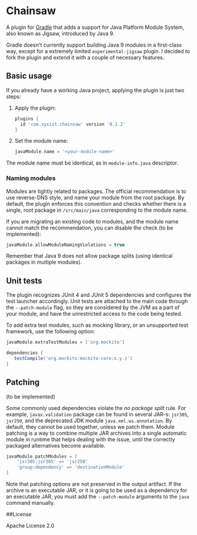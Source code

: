 # Chainsaw

A plugin for [Gradle](http://gradle.org) that adds a support for Java Platform Module System, also known as Jigsaw,
introduced by Java 9.

Gradle doesn't currently support building Java 9 modules in a first-class way, except for a extremely limited
`experimental-jigsaw` plugin. I decided to fork the plugin and extend it with a couple of necessary features.

## Basic usage

If you already have a working Java project, applying the plugin is just two steps:

 1. Apply the plugin:
    ```groovy
    plugins {
      id 'com.zyxist.chainsaw' version '0.1.2'
    }
    ```
 2. Set the module name:
    ```groovy
    javaModule.name = '<your-module-name>'
    ```

The module name must be identical, as in `module-info.java` descriptor.

### Naming modules

Modules are tightly related to packages. The official recommendation is to use reverse-DNS style, and name your
module from the root package. By default, the plugin enforces this convention and checks whether there is a single,
root package in `/src/main/java` corresponding to the module name.

If you are migrating an existing code to modules, and the module name cannot match the recommendation, you can disable
the check (to be implemented):

```groovy
javaModule.allowModuleNamingViolations = true
```

Remember that Java 9 does not allow package splits (using identical packages in multiple modules).

## Unit tests

The plugin recognizes JUnit 4 and JUnit 5 dependencies and configures the test launcher accordingly. Unit tests are
attached to the main code through the `--patch-module` flag, so they are considered by the JVM as a part of your
module, and have the unrestricted access to the code being tested.

To add extra test modules, such as mocking library, or an unsupported test framework, use the following option:

```groovy
javaModule.extraTestModules = ['org.mockito']

dependencies {
   testCompile('org.mockito:mockito-core:x.y.z')
}
```

## Patching

(to be implemented)

Some commonly used dependencies violate the *no package split* rule. For example, `javax.validation` package can be
found in several JAR-s: `jsr305`, `jsr250`, and the deprecated JDK module `java.xml.ws.annotation`. By default, they
cannot be used together, unless we patch them. Module patching is a way to combine multiple JAR archives into a
single automatic module in runtime that helps dealing with the issue, until the correctly packaged alternatives
become available.

```groovy
javaModule.patchModules = [
    'jsr305:jsr305' => 'jsr250'
    'group:dependency' => 'destinationModule'
]
```


Note that patching options are not preserved in the output artifact. If the archive is an executable JAR, or it is
going to be used as a dependency for an executable JAR, you must add the `--patch-module` arguments to the `java`
command manually.

##License

Apache License 2.0